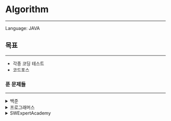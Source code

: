 # Algorithm

---

Language: JAVA

## 목표

---

* 각종 코딩 테스트
* 코드포스



### 푼 문제들

---

<details>
    <summary>백준</summary>

​* 1158 - [조세퍼드, 순열](java-project/src/main/java/bac1158.java)
* 2740 - [행렬곱셈, 규칙](java-project/src/main/java/bac2740.java)
* 9012 - [괄호, 스택](java-project/src/main/java/bac9012.java)
* 9663 - [N-Queen, DFS](java-project/src/main/java/bac9663.java)


</details>

<details>
    <summary> 프로그래머스</summary>

* 12421 - [타겟넘버,DFS](java-project/src/main/java/proDFS1.java)
* 43162 - [네트워크,DFS](java-project/src/main/java/proDFS2.java)
* 42839 - [소수찾기,BPS](java-project/src/main/java/proBPSearch1.java)
* 12244 - [체육복,Greedy](java-project/src/main/java/proGreedy1.java)
* 43237 - [예산, Binary](java-project/src/main/java/proBinary1.java)
* 43238 - [입국심사, Binary](java-project/src/main/java/proBinary2.java)
* 49189 - [가장 먼 노드, BFS(Graph)](java-project/src/main/java/proGraph1.java)
* 43104 - [타일 장식물, DP](java-project/src/main/java/proDP1.java)
* 43105 - [정수 삼각형, DP](java-project/src/main/java/proDP2.java)
* 42898 - [등굣길, DP](java-project/src/main/java/proDP3.java)
* skill2 - [아스키코드, split](java-project/src/main/java/proString1.java)
* skill3 - [회사원 누적, 우선순위큐](java-project/src/main/java/proPriorityQueue.java)
* skill3 - [도시, DP](java-project/src/main/java/proCity.java)


</details>



<details>
    <summary> SWExpertAcademy</summary>

* 5642 - [합,DP](java-project/src/main/java/swe5642.java)
* 5603 - [건초더미,규칙](java-project/src/main/java/swe5603.java)
* 1213 - [String,문자열 split](java-project/src/main/java/swe1213.java)
* 1215 - [회문1,문자열](java-project/src/main/java/swe1215.java)
* 1216 - [회문2,문자열](java-project/src/main/java/swe1216.java)
* 1217 - [제곱,Math함수](java-project/src/main/java/swe1217.java)
* 1220 - [Magenetic,규칙](java-project/src/main/java/swe1220.java)
* 1221 - [GNS,HashMap](java-project/src/main/java/swe1221.java)
* 1234 - [비밀번호,스택](java-project/src/main/java/swe1234.java)
* 1244 - [최대상금,DFS+최적화](java-project/src/main/java/swe1244.java)
* 1289 - [메모리복구,규칙](java-project/src/main/java/swe1289.java)
* 1491 - [원재의 벽꾸미기, Long형/규칙](java-project/src/main/java/swe1491.java)
* 1493 - [새로운 수 연산, 클래스/규칙(시간초과)](java-project/src/main/java/swe1493.java)
* 1860 - [진기의 최고급 붕어빵, 해쉬/규칙](java-project/src/main/java/swe1860.java)
​* 2806 - [N-Queen, DFS/1중배열을 2중처럼](java-project/src/main/java/swe2806.java)
* 2805 - [농작물, 규칙](java-project/src/main/java/swe2805.java)


  </details>